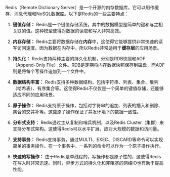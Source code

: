 Redis（Remote Dictionary Server）是一个开源的内存数据库，它可以用作缓存、消息代理和NoSQL数据库。以下是Redis的一些主要特点：

1. **键值存储：** Redis是一个键值存储系统，其中的数据模型是简单的键和与之相关联的值。这种模型使得对数据的读取和写入非常高效。
    
2. **内存存储：** Redis主要将数据存储在**内存**中，这使得它能够提供非常快速的读写访问速度。因为数据在内存中，所以Redis非常适用于**缓存层**的应用场景。
    
3. **持久化：** Redis支持两种主要的持久化机制，分别是RDB快照和AOF（Append-Only File）文件。RDB是定期将内存数据快照保存到磁盘，而AOF则是将每个写操作追加到一个文件中。
    
4. **数据结构丰富：** Redis支持多种数据结构，包括字符串、列表、集合、散列（哈希表）、有序集合等。这使得Redis不仅仅是一个简单的键值存储，还能够适应不同的应用场景。
    
5. **原子操作：** Redis支持原子操作，包括对字符串的追加、列表的插入和删除、集合的交并补等。这些原子操作保证了并发环境下的数据一致性。
    
6. **分布式支持：** Redis通过主从复制和哨兵机制，以及Redis Cluster（集群）来支持分布式架构。这使得Redis可以水平扩展，应对大规模的数据和访问量。
    
7. **支持事务：** Redis支持事务，通过MULTI、EXEC、DISCARD等命令可以实现简单的事务操作。在一个事务中，一系列的命令可以作为一个原子操作执行。
    
8. **快速的写操作：** 由于Redis是单线程的，写操作都是原子性的，这使得Redis在写入时非常迅速。同时，异步方式的持久化和非阻塞的网络IO也有助于提高性能。
    
